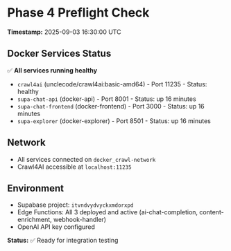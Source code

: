 # Phase 4 Preflight Check
**Timestamp:** 2025-09-03 16:30:00 UTC

## Docker Services Status
✅ **All services running healthy**
- `crawl4ai` (unclecode/crawl4ai:basic-amd64) - Port 11235 - Status: healthy
- `supa-chat-api` (docker-api) - Port 8001 - Status: up 16 minutes  
- `supa-chat-frontend` (docker-frontend) - Port 3000 - Status: up 16 minutes
- `supa-explorer` (docker-explorer) - Port 8501 - Status: up 16 minutes

## Network
- All services connected on `docker_crawl-network`
- Crawl4AI accessible at `localhost:11235`

## Environment
- Supabase project: `itvndvydvyckxmdorxpd`
- Edge Functions: All 3 deployed and active (ai-chat-completion, content-enrichment, webhook-handler)
- OpenAI API key configured

**Status:** ✅ Ready for integration testing